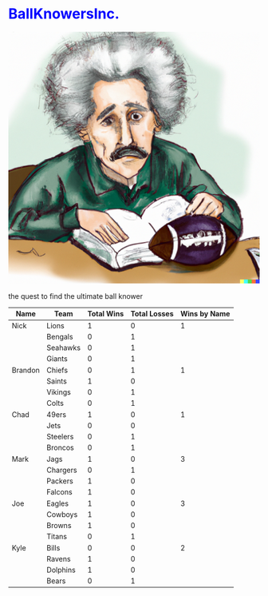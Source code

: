 <h1 style="color: blue;">BallKnowersInc.</h1>

![Photo Courtesy of OpenAI Dalle 2.0](photo.png)

the quest to find the ultimate ball knower

| Name    | Team         | Total Wins | Total Losses | Wins by Name |
| ------- | ------------ | ---------- | ------------ | ------------ |
| Nick    | Lions        | 1          | 0            | 1            |
|         | Bengals      | 0          | 1            |              |
|         | Seahawks     | 0          | 1            |              |
|         | Giants       | 0          | 1            |              |
| Brandon | Chiefs       | 0          | 1            | 1            |
|         | Saints       | 1          | 0            |              |
|         | Vikings      | 0          | 1            |              |
|         | Colts        | 0          | 1            |              |
| Chad    | 49ers        | 1          | 0            | 1            |
|         | Jets         | 0          | 0            |              |
|         | Steelers     | 0          | 1            |              |
|         | Broncos      | 0          | 1            |              |
| Mark    | Jags         | 1          | 0            | 3            |
|         | Chargers     | 0          | 1            |              |
|         | Packers      | 1          | 0            |              |
|         | Falcons      | 1          | 0            |              |
| Joe     | Eagles       | 1          | 0            | 3            |
|         | Cowboys      | 1          | 0            |              |
|         | Browns       | 1          | 0            |              |
|         | Titans       | 0          | 1            |              |
| Kyle    | Bills        | 0          | 0            | 2            |
|         | Ravens       | 1          | 0            |              |
|         | Dolphins     | 1          | 0            |              |
|         | Bears        | 0          | 1            |              |


